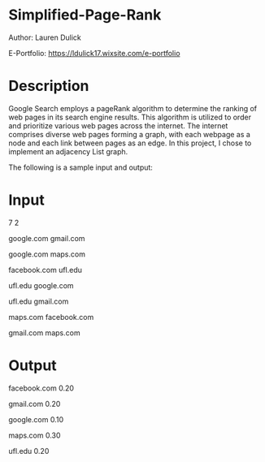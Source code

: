 # Simplified-Page-Rank
Author: Lauren Dulick

E-Portfolio: https://ldulick17.wixsite.com/e-portfolio

# Description
Google Search employs a pageRank algorithm to determine the ranking of web pages in its search engine results. This algorithm is utilized to order and prioritize various web pages across the internet. The internet comprises diverse web pages forming a graph, with each webpage as a node and each link between pages as an edge. In this project, I chose to implement an adjacency List graph. 

The following is a sample input and output:

# Input
7 2

google.com gmail.com

google.com maps.com

facebook.com ufl.edu

ufl.edu google.com

ufl.edu gmail.com

maps.com facebook.com

gmail.com maps.com

# Output
facebook.com 0.20

gmail.com 0.20

google.com 0.10

maps.com 0.30

ufl.edu 0.20


